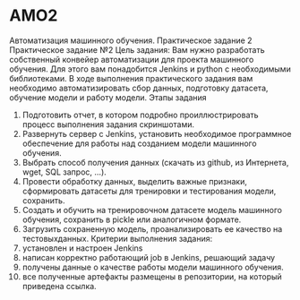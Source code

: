 # AMO2
Автоматизация машинного обучения. Практическое задание 2
Практическое задание №2
Цель задания:
Вам нужно разработать собственный конвейер автоматизации для проекта машинного
обучения. Для этого вам понадобится Jenkins и python с необходимыми библиотеками. В
ходе выполнения практического задания вам необходимо автоматизировать сбор данных,
подготовку датасета, обучение модели и работу модели.
Этапы задания
1. Подготовить отчет, в котором подробно проиллюстрировать процесс выполнения
задания скриншотами.
2. Развернуть сервер с Jenkins, установить необходимое программное обеспечение для
работы над созданием модели машинного обучения.
3. Выбрать способ получения данных (скачать из github, из Интернета, wget, SQL
запрос, …).
4. Провести обработку данных, выделить важные признаки, сформировать датасеты
для тренировки и тестирования модели, сохранить.
5. Создать и обучить на тренировочном датасете модель машинного обучения,
сохранить в pickle или аналогичном формате.
6. Загрузить сохраненную модель, проанализировать ее качество на тестовыхданных.
Критерии выполнения задания:
1. установлен и настроен Jenkins
2. написан корректно работающий job в Jenkins, решающий задачу
3. получены данные о качестве работы модели машинного обучения.
4. все полученные артефакты размещены в репозитории, на который приведена ссылка.
